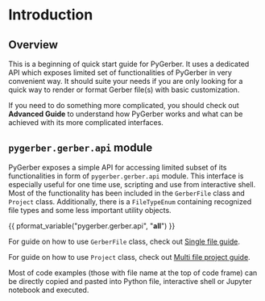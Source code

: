 # Introduction

## Overview

This is a beginning of quick start guide for PyGerber. It uses a dedicated API which
exposes limited set of functionalities of PyGerber in very convenient way. It should
suite your needs if you are only looking for a quick way to render or format Gerber
file(s) with basic customization.

If you need to do something more complicated, you should check out **Advanced Guide** to
understand how PyGerber works and what can be achieved with its more complicated
interfaces.

## `pygerber.gerber.api` module

PyGerber exposes a simple API for accessing limited subset of its functionalities in
form of `pygerber.gerber.api` module. This interface is especially useful for one time
use, scripting and use from interactive shell. Most of the functionality has been
included in the `GerberFile` class and `Project` class. Additionally, there is a
`FileTypeEnum` containing recognized file types and some less important utility objects.

{{ pformat_variable("pygerber.gerber.api", "__all__") }}

For guide on how to use `GerberFile` class, check out
[Single file guide](./01_single_file.md).

For guide on how to use `Project` class, check out
[Multi file project guide](./02_multi_file_project.md).

Most of code examples (those with file name at the top of code frame) can be directly
copied and pasted into Python file, interactive shell or Jupyter notebook and executed.

